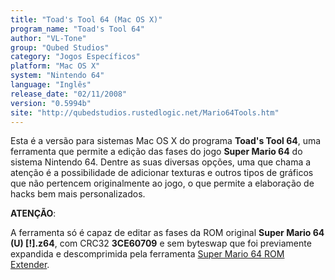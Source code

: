 ```yaml
---
title: "Toad's Tool 64 (Mac OS X)"
program_name: "Toad's Tool 64"
author: "VL-Tone"
group: "Qubed Studios"
category: "Jogos Específicos"
platform: "Mac OS X"
system: "Nintendo 64"
language: "Inglês"
release_date: "02/11/2008"
version: "0.5994b"
site: "http://qubedstudios.rustedlogic.net/Mario64Tools.htm"
---
```

Esta é a versão para sistemas Mac OS X do programa <b>Toad's Tool 64</b>, uma ferramenta que permite a edição das fases do jogo <b>Super Mario 64</b> do sistema Nintendo 64. Dentre as suas diversas opções, uma que chama a atenção é a possibilidade de adicionar texturas e outros tipos de gráficos que não pertencem originalmente ao jogo, o que permite a elaboração de hacks bem mais personalizados.

<b>ATENÇÃO</b>:

A ferramenta só é capaz de editar as fases da ROM original <b>Super Mario 64 (U) [!].z64</b>, com CRC32 <b>3CE60709</b> e sem byteswap que foi previamente expandida e descomprimida pela ferramenta <a href="https://romhackers.org/utilitarios/jogos-especificos/super-mario-64-rom-extender-mac-os-x/">Super Mario 64 ROM Extender</a>.
